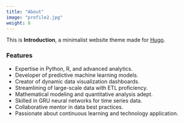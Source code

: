 ```yaml
---
title: "About"
image: "profile2.jpg"
weight: 8
---
```


This is **Introduction**, a minimalist website theme made for [Hugo](https://gohugo.io).

### Features

* Expertise in Python, R, and advanced analytics.
* Developer of predictive machine learning models.
* Creator of dynamic data visualization dashboards.
* Streamlining of large-scale data with ETL proficiency.
* Mathematical modeling and quantitative analysis adept.
* Skilled in GRU neural networks for time series data.
* Collaborative mentor in data best practices.
* Passionate about continuous learning and technology application.
